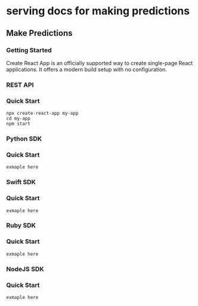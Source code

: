 # serving docs for making predictions


## <a id="how-to-predict"></a> Make Predictions

### <a id="how-to-predict-getting-started"></a> Getting Started
Create React App is an officially supported way to create single-page React applications. It offers a modern build setup with no configuration.

### <a id="how-to-predict-rest-api"></a> REST API
### Quick Start
```
npx create-react-app my-app
cd my-app
npm start
```

### <a id="how-to-predict-rest-api"></a> Python SDK
### Quick Start
```
exmaple here
```

### <a id="how-to-predict-rest-api"></a> Swift SDK
### Quick Start
```
exmaple here
```

### <a id="how-to-predict-rest-api"></a> Ruby SDK
### Quick Start
```
exmaple here
```

### <a id="how-to-predict-rest-api"></a> NodeJS SDK
### Quick Start
```
exmaple here
```
